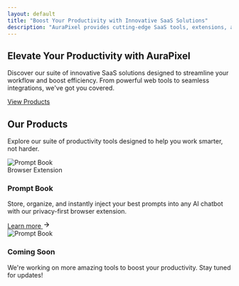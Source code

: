 ```yaml
---
layout: default
title: "Boost Your Productivity with Innovative SaaS Solutions"
description: "AuraPixel provides cutting-edge SaaS tools, extensions, and apps to enhance your productivity and streamline your workflow."
---
```


<section class="hero-section">
  <div class="container">
    <div class="hero-content">
      <h1>Elevate Your <span class="highlight">Productivity</span> with AuraPixel</h1>
      <p>Discover our suite of innovative SaaS solutions designed to streamline your workflow and boost efficiency. From powerful web tools to seamless integrations, we've got you covered.</p>
      <div class="hero-buttons">
        <a href="/products" class="btn btn-primary btn-lg">View Products</a>
      </div>
    </div>
  </div>
</section>

<section class="products-section">
  <div class="container">
    <div class="section-header">
      <h2>Our Products</h2>
      <p>Explore our suite of productivity tools designed to help you work smarter, not harder.</p>
    </div>
    <div class="products-grid">
      <div class="product-card">
        <div class="product-image">
          <img src="{{ site.baseurl }}/assets/images/magic-book-1024-transparent.png" alt="Prompt Book" class="product-feature-image">
        </div>
        <div class="product-content">
          <span class="product-category">Browser Extension</span>
          <h3>Prompt Book</h3>
          <p>Store, organize, and instantly inject your best prompts into any AI chatbot with our privacy-first browser extension.</p>
          <a href="{{ site.baseurl }}/products/prompt-book" class="product-link">Learn more <svg xmlns="http://www.w3.org/2000/svg" width="16" height="16" viewBox="0 0 24 24" fill="none" stroke="currentColor" stroke-width="2" stroke-linecap="round" stroke-linejoin="round"><line x1="5" y1="12" x2="19" y2="12"></line><polyline points="12 5 19 12 12 19"></polyline></svg></a>
        </div>
      </div>
      <div class="product-card coming-soon">
        <div class="product-image">
          <img src="{{ site.baseurl }}/assets/images/coming-soon-transparent.png" alt="Prompt Book" class="product-feature-image">
        </div>
        <div class="product-content">
          <span class="product-category"></span>
          <h3>Coming Soon</h3>
          <p>We're working on more amazing tools to boost your productivity. Stay tuned for updates!</p>
        </div>
      </div>
    </div>
  </div>
</section>

